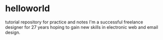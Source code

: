 # helloworld
tutorial repository for practice and notes
I'm a successful freelance designer for 27 years hoping to gain new skills in electronic web and email design.
